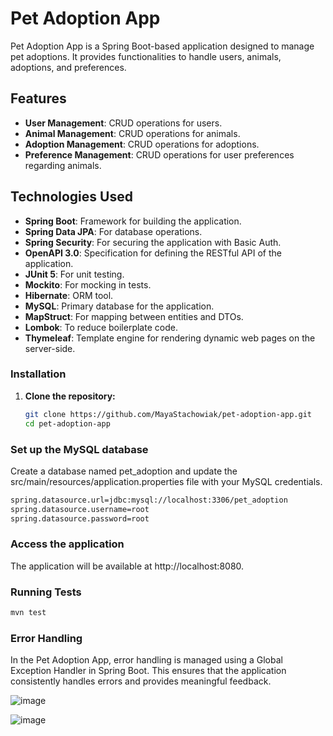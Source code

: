 # Pet Adoption App

Pet Adoption App is a Spring Boot-based application designed to manage pet adoptions.
It provides functionalities to handle users, animals, adoptions, and preferences. 
## Features

- **User Management**: CRUD operations for users.
- **Animal Management**: CRUD operations for animals.
- **Adoption Management**: CRUD operations for adoptions.
- **Preference Management**: CRUD operations for user preferences regarding animals.

## Technologies Used

- **Spring Boot**: Framework for building the application.
- **Spring Data JPA**: For database operations.
- **Spring Security**: For securing the application with Basic Auth.
- **OpenAPI 3.0**: Specification for defining the RESTful API of the application.
- **JUnit 5**: For unit testing.
- **Mockito**: For mocking in tests.
- **Hibernate**: ORM tool.
- **MySQL**: Primary database for the application.
- **MapStruct**: For mapping between entities and DTOs.
- **Lombok**: To reduce boilerplate code.
- **Thymeleaf**: Template engine for rendering dynamic web pages on the server-side.


### Installation

1. **Clone the repository:**

   ```sh
   git clone https://github.com/MayaStachowiak/pet-adoption-app.git
   cd pet-adoption-app


### Set up the MySQL database

Create a database named pet_adoption and update the
src/main/resources/application.properties file with your MySQL credentials.

   ```sh
   spring.datasource.url=jdbc:mysql://localhost:3306/pet_adoption
   spring.datasource.username=root
   spring.datasource.password=root
 ```

### Access the application

The application will be available at http://localhost:8080.


### Running Tests
```sh
mvn test
```

### Error Handling

In the Pet Adoption App, error handling is managed using a Global Exception Handler in Spring Boot. This ensures that the application consistently handles errors and provides meaningful feedback.

![image](https://github.com/MayaStachowiak/pet_adoption_app/assets/107054955/4cc56b4d-4c4d-4d0b-9423-3d8be278ae9f)

![image](https://github.com/MayaStachowiak/pet_adoption_app/assets/107054955/b4bf59af-4be4-4299-9461-28e36ff65454)


